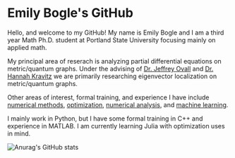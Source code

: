 # Emily Bogle's GitHub

Hello, and welcome to my GitHub! My name is Emily Bogle and I am a third year Math Ph.D. student at Portland State University focusing mainly on applied math. 

My principal area of reserach is analyzing partial differential equations on metric/quantum graphs. Under the advising of [Dr. Jeffrey Ovall](https://sites.google.com/pdx.edu/jeffovall/home) and [Dr. Hannah Kravitz](https://sites.google.com/pdx.edu/hkravitz) we are primarily researching eigenvector localization on metric/quantum graphs. 

Other areas of interest, formal training, and experience I have include [numerical methods](https://en.wikipedia.org/wiki/Numerical_methods_for_partial_differential_equations), [optimization](https://en.wikipedia.org/wiki/Mathematical_optimization), [numerical analysis](https://en.wikipedia.org/wiki/Numerical_analysis), and [machine learning](https://en.wikipedia.org/wiki/Machine_learning).

I mainly work in Python, but I have some formal training in C++ and experience in MATLAB. I am currently learning Julia with optimization uses in mind. 

![Anurag's GitHub stats](https://github-readme-stats.vercel.app/api?username=eabogle&show_icons=true&theme=synthwave)
